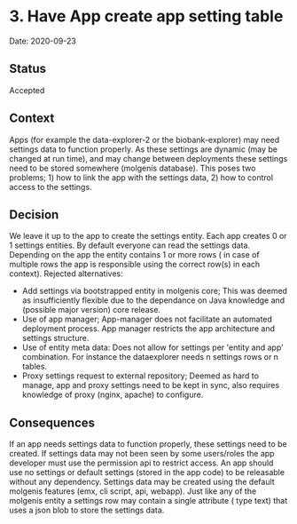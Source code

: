 # 3. Have App create app setting table 

Date: 2020-09-23

## Status

Accepted

## Context

Apps (for example the data-explorer-2 or the biobank-explorer) may need settings data to function properly. As these settings are dynamic (may be changed at run time), and may change between deployments these settings need to be stored somewhere (molgenis database). This poses two problems; 1) how to link the app with the settings data, 2) how to control access to the settings.

## Decision

We leave it up to the app to create the settings entity. Each app creates 0 or 1 settings entities. By default everyone can read the settings data. Depending on the app the entity contains 1 or more rows ( in case of multiple rows the app is responsible using the correct row(s) in each context). 
Rejected alternatives:

- Add settings via bootstrapped entity in molgenis core; This was deemed as insufficiently flexible due to the dependance on Java knowledge and (possible major version) core release.  
- Use of app manager; App-manager does not facilitate an automated deployment process. App manager restricts the app architecture and settings structure.
- Use of entity meta data: Does not allow for settings per 'entity and app' combination. For instance the dataexplorer needs n settings rows or n tables.
- Proxy settings request to external repository; Deemed as hard to manage, app and proxy settings need to be kept in sync, also requires knowledge of proxy (nginx, apache) to configure.

## Consequences

If an app needs settings data to function properly, these settings need to be created. If settings data may not been seen by some users/roles the app developer must use the permission api to restrict access. An app should use no settings or default settings (stored in the app code) to be releasable without any dependency. Settings data may be created using the default molgenis features (emx, cli script, api, webapp). Just like any of the molgenis entity a settings row may contain a single attribute ( type text) that uses a json blob to store the settings data. 
